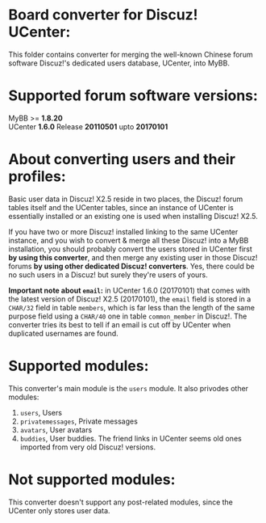 # Board converter for Discuz! UCenter:
This folder contains converter for merging the well-known Chinese forum software Discuz!'s dedicated users database, UCenter, into MyBB.

# Supported forum software versions:
MyBB >= **1.8.20**\
UCenter **1.6.0** Release **20110501** upto **20170101**

# About converting users and their profiles:
Basic user data in Discuz! X2.5 reside in two places, the Discuz! forum tables itself and the UCenter tables, since an instance of UCenter is essentially installed or an existing one is used when installing Discuz! X2.5.

If you have two or more Discuz! installed linking to the same UCenter instance, and you wish to convert & merge all these Discuz! into a MyBB installation, you should probably convert the users stored in UCenter first **by using this converter**, and then merge any existing user in those Discuz! forums **by using other dedicated Discuz! converters**. Yes, there could be no such users in a Discuz! but surely they're users of yours.

**Important note about `email`:** in UCenter 1.6.0 (20170101) that comes with the latest version of Discuz! X2.5 (20170101), the `email` field is stored in a `CHAR/32` field in table `members`, which is far less than the length of the same purpose field using a `CHAR/40` one in table `common_member` in Discuz!. The converter tries its best to tell if an email is cut off by UCenter when duplicated usernames are found.

# Supported modules:
This converter's main module is the `users` module. It also privodes other modules:
1. `users`, Users
1. `privatemessages`, Private messages
1. `avatars`, User avatars
1. `buddies`, User buddies. The friend links in UCenter seems old ones imported from very old Discuz! versions.

# Not supported modules:
This converter doesn't support any post-related modules, since the UCenter only stores user data.
